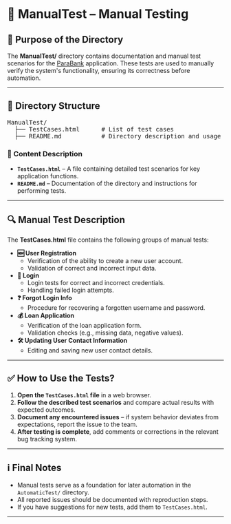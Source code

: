 <h1>📝 ManualTest – Manual Testing</h1>

<h2>🎯 Purpose of the Directory</h2>
<p>The <strong>ManualTest/</strong> directory contains documentation and manual test scenarios for the 
<a href="https://parabank.parasoft.com" target="_blank">ParaBank</a> application. 
These tests are used to manually verify the system's functionality, ensuring its correctness before automation.</p>

<hr>

<h2>📁 Directory Structure</h2>
<pre>
ManualTest/
  ├── TestCases.html      # List of test cases
  ├── README.md           # Directory description and usage instructions
</pre>

<h3>📌 Content Description</h3>
<ul>
  <li><strong><code>TestCases.html</code></strong> – A file containing detailed test scenarios for key application functions.</li>
  <li><strong><code>README.md</code></strong> – Documentation of the directory and instructions for performing tests.</li>
</ul>

<hr>

<h2>🔍 Manual Test Description</h2>
<p>The <strong>TestCases.html</strong> file contains the following groups of manual tests:</p>

<ul>
  <li><strong>🆕 User Registration</strong>
    <ul>
      <li>Verification of the ability to create a new user account.</li>
      <li>Validation of correct and incorrect input data.</li>
    </ul>
  </li>
  <li><strong>🔑 Login</strong>
    <ul>
      <li>Login tests for correct and incorrect credentials.</li>
      <li>Handling failed login attempts.</li>
    </ul>
  </li>
  <li><strong>❓ Forgot Login Info</strong>
    <ul>
      <li>Procedure for recovering a forgotten username and password.</li>
    </ul>
  </li>
  <li><strong>💰 Loan Application</strong>
    <ul>
      <li>Verification of the loan application form.</li>
      <li>Validation checks (e.g., missing data, negative values).</li>
    </ul>
  </li>
  <li><strong>🛠️ Updating User Contact Information</strong>
    <ul>
      <li>Editing and saving new user contact details.</li>
    </ul>
  </li>
</ul>

<hr>

<h2>✅ How to Use the Tests?</h2>
<ol>
  <li><strong>Open the <code>TestCases.html</code> file</strong> in a web browser.</li>
  <li><strong>Follow the described test scenarios</strong> and compare actual results with expected outcomes.</li>
  <li><strong>Document any encountered issues</strong> – if system behavior deviates from expectations, report the issue to the team.</li>
  <li><strong>After testing is complete</strong>, add comments or corrections in the relevant bug tracking system.</li>
</ol>

<hr>

<h2>ℹ️ Final Notes</h2>
<ul>
  <li>Manual tests serve as a foundation for later automation in the <code>AutomaticTest/</code> directory.</li>
  <li>All reported issues should be documented with reproduction steps.</li>
  <li>If you have suggestions for new tests, add them to <code>TestCases.html</code>.</li>
</ul>

<hr>
